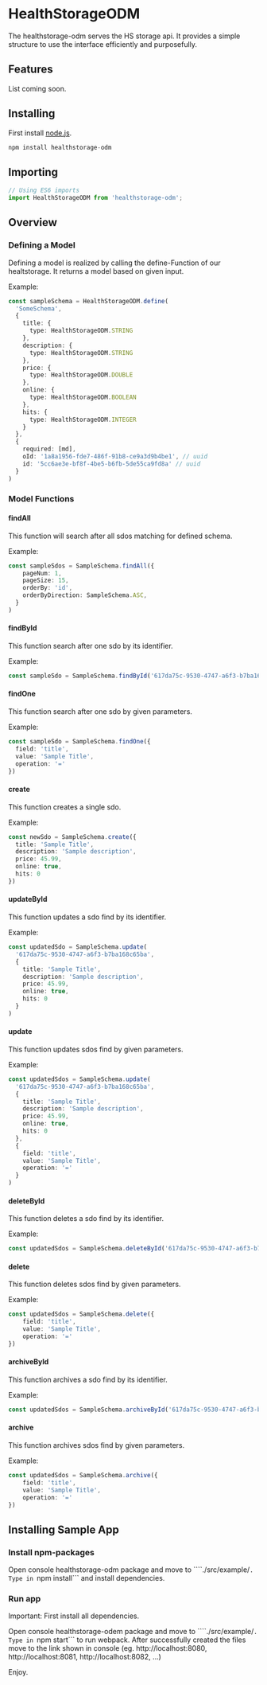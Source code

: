 # HealthStorageODM

The healthstorage-odm serves the HS storage api. It provides a simple structure to use the interface efficiently and purposefully.

## Features

List coming soon.

## Installing

First install [node.js](https://nodejs.org/en/).

```ts
npm install healthstorage-odm
```

## Importing

```ts
// Using ES6 imports
import HealthStorageODM from 'healthstorage-odm';
```
## Overview

### Defining a Model

Defining a model is realized by calling the define-Function of our healtstorage. It returns a model based on given input.

Example:
```ts
const sampleSchema = HealthStorageODM.define(
  'SomeSchema',
  {
    title: {
      type: HealthStorageODM.STRING
    },
    description: {
      type: HealthStorageODM.STRING
    },
    price: {
      type: HealthStorageODM.DOUBLE
    },
    online: {
      type: HealthStorageODM.BOOLEAN
    },
    hits: {
      type: HealthStorageODM.INTEGER
    }
  },
  {
    required: [md],
    oId: '1a8a1956-fde7-486f-91b8-ce9a3d9b4be1', // uuid
    id: '5cc6ae3e-bf8f-4be5-b6fb-5de55ca9fd8a' // uuid
  }
)
```

### Model Functions

#### findAll

This function will search after all sdos matching for defined schema.

Example:
```ts
const sampleSdos = SampleSchema.findAll({
    pageNum: 1,
    pageSize: 15,
    orderBy: 'id',
    orderByDirection: SampleSchema.ASC,
  }
)
```

#### findById

This function search after one sdo by its identifier.

Example:
```ts
const sampleSdo = SampleSchema.findById('617da75c-9530-4747-a6f3-b7ba168c65ba')
```

#### findOne

This function search after one sdo by given parameters.

Example:
```ts
const sampleSdo = SampleSchema.findOne({
  field: 'title', 
  value: 'Sample Title',
  operation: '='
})
```

#### create

This function creates a single sdo.

Example:
```ts
const newSdo = SampleSchema.create({
  title: 'Sample Title', 
  description: 'Sample description',
  price: 45.99,
  online: true,
  hits: 0
})
```

#### updateById

This function updates a sdo find by its identifier.

Example:
```ts
const updatedSdo = SampleSchema.update(
  '617da75c-9530-4747-a6f3-b7ba168c65ba', 
  {
    title: 'Sample Title', 
    description: 'Sample description',
    price: 45.99,
    online: true,
    hits: 0
  }
)
```

#### update

This function updates sdos find by given parameters.

Example:
```ts
const updatedSdos = SampleSchema.update(
  '617da75c-9530-4747-a6f3-b7ba168c65ba', 
  {
    title: 'Sample Title', 
    description: 'Sample description',
    price: 45.99,
    online: true,
    hits: 0
  },
  {
    field: 'title', 
    value: 'Sample Title',
    operation: '='
  }
)
```

#### deleteById

This function deletes a sdo find by its identifier.

Example:
```ts
const updatedSdos = SampleSchema.deleteById('617da75c-9530-4747-a6f3-b7ba168c65ba')
```

#### delete

This function deletes sdos find by given parameters.

Example:
```ts
const updatedSdos = SampleSchema.delete({
    field: 'title', 
    value: 'Sample Title',
    operation: '='
})
```

#### archiveById

This function archives a sdo find by its identifier.

Example:
```ts
const updatedSdos = SampleSchema.archiveById('617da75c-9530-4747-a6f3-b7ba168c65ba')
```

#### archive

This function archives sdos find by given parameters.

Example:
```ts
const updatedSdos = SampleSchema.archive({
    field: 'title', 
    value: 'Sample Title',
    operation: '='
})
```

## Installing Sample App

### Install npm-packages

Open console healthstorage-odm package and move to ````./src/example/```. Type in ```npm install``` and install dependencies. 

### Run app

Important: First install all dependencies.

Open console healthstorage-odem package and move to ````./src/example/```. Type in ```npm start``` to run webpack.
After successfully created the files move to the link shown in console (eg. http://localhost:8080, http://localhost:8081, http://localhost:8082, ...)

Enjoy.

